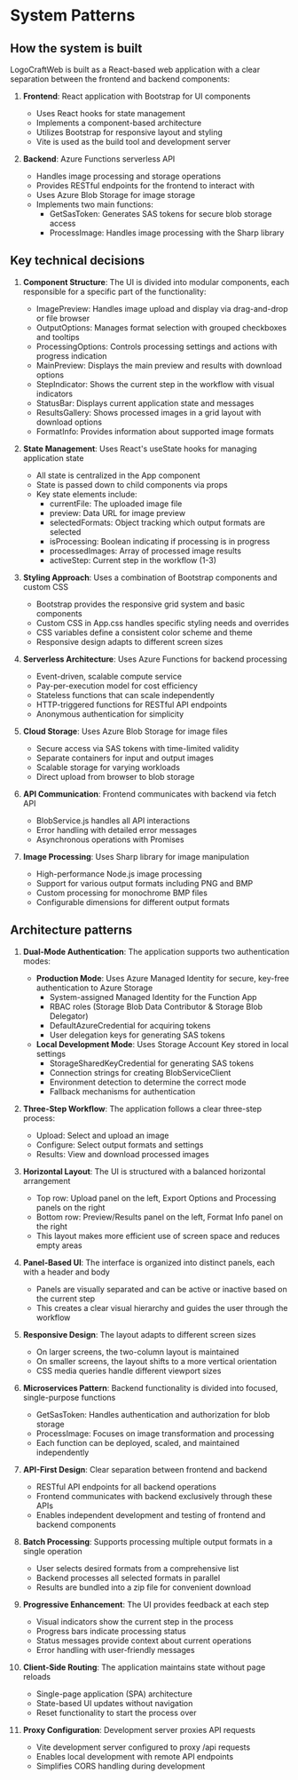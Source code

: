 # System Patterns

## How the system is built
LogoCraftWeb is built as a React-based web application with a clear separation between the frontend and backend components:

1. **Frontend**: React application with Bootstrap for UI components
   - Uses React hooks for state management
   - Implements a component-based architecture
   - Utilizes Bootstrap for responsive layout and styling
   - Vite is used as the build tool and development server

2. **Backend**: Azure Functions serverless API
   - Handles image processing and storage operations
   - Provides RESTful endpoints for the frontend to interact with
   - Uses Azure Blob Storage for image storage
   - Implements two main functions:
     - GetSasToken: Generates SAS tokens for secure blob storage access
     - ProcessImage: Handles image processing with the Sharp library

## Key technical decisions
1. **Component Structure**: The UI is divided into modular components, each responsible for a specific part of the functionality:
   - ImagePreview: Handles image upload and display via drag-and-drop or file browser
   - OutputOptions: Manages format selection with grouped checkboxes and tooltips
   - ProcessingOptions: Controls processing settings and actions with progress indication
   - MainPreview: Displays the main preview and results with download options
   - StepIndicator: Shows the current step in the workflow with visual indicators
   - StatusBar: Displays current application state and messages
   - ResultsGallery: Shows processed images in a grid layout with download options
   - FormatInfo: Provides information about supported image formats

2. **State Management**: Uses React's useState hooks for managing application state
   - All state is centralized in the App component
   - State is passed down to child components via props
   - Key state elements include:
     - currentFile: The uploaded image file
     - preview: Data URL for image preview
     - selectedFormats: Object tracking which output formats are selected
     - isProcessing: Boolean indicating if processing is in progress
     - processedImages: Array of processed image results
     - activeStep: Current step in the workflow (1-3)

3. **Styling Approach**: Uses a combination of Bootstrap components and custom CSS
   - Bootstrap provides the responsive grid system and basic components
   - Custom CSS in App.css handles specific styling needs and overrides
   - CSS variables define a consistent color scheme and theme
   - Responsive design adapts to different screen sizes

4. **Serverless Architecture**: Uses Azure Functions for backend processing
   - Event-driven, scalable compute service
   - Pay-per-execution model for cost efficiency
   - Stateless functions that can scale independently
   - HTTP-triggered functions for RESTful API endpoints
   - Anonymous authentication for simplicity

5. **Cloud Storage**: Uses Azure Blob Storage for image files
   - Secure access via SAS tokens with time-limited validity
   - Separate containers for input and output images
   - Scalable storage for varying workloads
   - Direct upload from browser to blob storage

6. **API Communication**: Frontend communicates with backend via fetch API
   - BlobService.js handles all API interactions
   - Error handling with detailed error messages
   - Asynchronous operations with Promises

7. **Image Processing**: Uses Sharp library for image manipulation
   - High-performance Node.js image processing
   - Support for various output formats including PNG and BMP
   - Custom processing for monochrome BMP files
   - Configurable dimensions for different output formats

## Architecture patterns
1. **Dual-Mode Authentication**: The application supports two authentication modes:
   - **Production Mode**: Uses Azure Managed Identity for secure, key-free authentication to Azure Storage
     - System-assigned Managed Identity for the Function App
     - RBAC roles (Storage Blob Data Contributor & Storage Blob Delegator)
     - DefaultAzureCredential for acquiring tokens
     - User delegation keys for generating SAS tokens
   - **Local Development Mode**: Uses Storage Account Key stored in local settings
     - StorageSharedKeyCredential for generating SAS tokens
     - Connection strings for creating BlobServiceClient
     - Environment detection to determine the correct mode
     - Fallback mechanisms for authentication

2. **Three-Step Workflow**: The application follows a clear three-step process:
   - Upload: Select and upload an image
   - Configure: Select output formats and settings
   - Results: View and download processed images

3. **Horizontal Layout**: The UI is structured with a balanced horizontal arrangement
   - Top row: Upload panel on the left, Export Options and Processing panels on the right
   - Bottom row: Preview/Results panel on the left, Format Info panel on the right
   - This layout makes more efficient use of screen space and reduces empty areas

4. **Panel-Based UI**: The interface is organized into distinct panels, each with a header and body
   - Panels are visually separated and can be active or inactive based on the current step
   - This creates a clear visual hierarchy and guides the user through the workflow

5. **Responsive Design**: The layout adapts to different screen sizes
   - On larger screens, the two-column layout is maintained
   - On smaller screens, the layout shifts to a more vertical orientation
   - CSS media queries handle different viewport sizes

6. **Microservices Pattern**: Backend functionality is divided into focused, single-purpose functions
   - GetSasToken: Handles authentication and authorization for blob storage
   - ProcessImage: Focuses on image transformation and processing
   - Each function can be deployed, scaled, and maintained independently

7. **API-First Design**: Clear separation between frontend and backend
   - RESTful API endpoints for all backend operations
   - Frontend communicates with backend exclusively through these APIs
   - Enables independent development and testing of frontend and backend components

8. **Batch Processing**: Supports processing multiple output formats in a single operation
   - User selects desired formats from a comprehensive list
   - Backend processes all selected formats in parallel
   - Results are bundled into a zip file for convenient download

9. **Progressive Enhancement**: The UI provides feedback at each step
   - Visual indicators show the current step in the process
   - Progress bars indicate processing status
   - Status messages provide context about current operations
   - Error handling with user-friendly messages

10. **Client-Side Routing**: The application maintains state without page reloads
    - Single-page application (SPA) architecture
    - State-based UI updates without navigation
    - Reset functionality to start the process over

11. **Proxy Configuration**: Development server proxies API requests
    - Vite development server configured to proxy /api requests
    - Enables local development with remote API endpoints
    - Simplifies CORS handling during development
